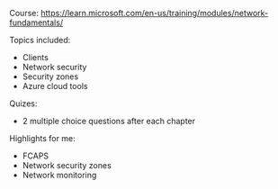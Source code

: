 Course: https://learn.microsoft.com/en-us/training/modules/network-fundamentals/

Topics included:

* Clients
* Network security
* Security zones
* Azure cloud tools

Quizes:

* 2 multiple choice questions after each chapter
   
Highlights for me:

* FCAPS
* Network security zones
* Network monitoring